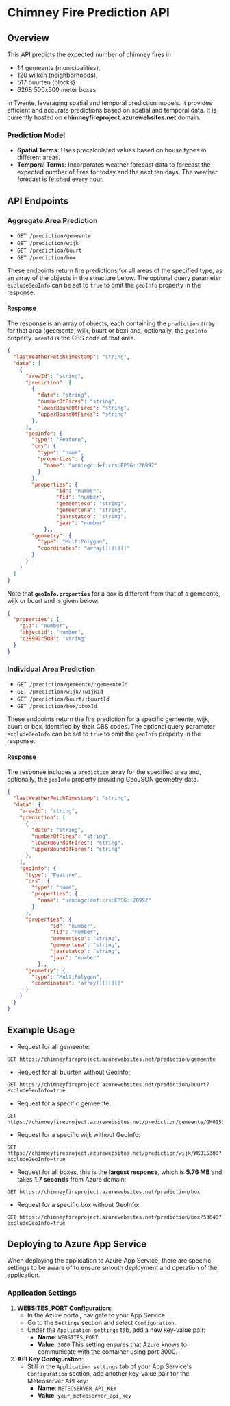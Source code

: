 # Chimney Fire Prediction API

## Overview

This API predicts the expected number of chimney fires in

- 14 gemeente (municipalities),
- 120 wijken (neighborhoods),
- 517 buurten (blocks)
- 6268 500x500 meter boxes

in Twente, leveraging spatial and temporal prediction models. It provides efficient and accurate predictions based on spatial and temporal data. It is currently hosted on **chimneyfireproject.azurewebsites.net** domain.

### Prediction Model

- **Spatial Terms**: Uses precalculated values based on house types in different areas.
- **Temporal Terms**: Incorporates weather forecast data to forecast the expected number of fires for today and the next ten days. The weather forecast is fetched every hour.

## API Endpoints

### Aggregate Area Prediction

- `GET /prediction/gemeente`
- `GET /prediction/wijk`
- `GET /prediction/buurt`
- `GET /prediction/box`

These endpoints return fire predictions for all areas of the specified type, as an array of the objects in the structure below. The optional query parameter `excludeGeoInfo` can be set to `true` to omit the `geoInfo` property in the response.

#### Response

The response is an array of objects, each containing the `prediction` array for that area (geemente, wijk, buurt or box) and, optionally, the `geoInfo` property. `areaId` is the CBS code of that area.

```json
{
  "lastWeatherFetchTimestamp": "string",
  "data": [
    {
      "areaId": "string",
      "prediction": [
        {
          "date": "string",
          "numberOfFires": "string",
          "lowerBoundOfFires": "string",
          "upperBoundOfFires": "string"
        },
      ],
      "geoInfo": {
        "type": "Feature",
        "crs": {
          "type": "name",
          "properties": {
            "name": "urn:ogc:def:crs:EPSG::28992"
          }
        },
        "properties": {
                "id": "number",
                "fid": "number",
                "gemeenteco": "string",
                "gemeentena": "string",
                "jaarstatco": "string",
                "jaar": "number"
            },,
        "geometry": {
          "type": "MultiPolygon",
          "coordinates": "array[][][][]"
        }
      }
    }
  ]
}
```

Note that **`geoInfo.properties`** for a box is different from that of a gemeente, wijk or buurt and is given below:

```json
{
  "properties": {
    "gid": "number",
    "objectid": "number",
    "c28992r500": "string"
  }
}
```

### Individual Area Prediction

- `GET /prediction/gemeente/:gemeenteId`
- `GET /prediction/wijk/:wijkId`
- `GET /prediction/buurt/:buurtId`
- `GET /prediction/box/:boxId`

These endpoints return the fire prediction for a specific gemeente, wijk, buurt or box, identified by their CBS codes. The optional query parameter `excludeGeoInfo` can be set to `true` to omit the `geoInfo` property in the response.

#### Response

The response includes a `prediction` array for the specified area and, optionally, the `geoInfo` property providing GeoJSON geometry data.

```json
{
  "lastWeatherFetchTimestamp": "string",
  "data": {
    "areaId": "string",
    "prediction": [
      {
        "date": "string",
        "numberOfFires": "string",
        "lowerBoundOfFires": "string",
        "upperBoundOfFires": "string"
      },
    ],
    "geoInfo": {
      "type": "Feature",
      "crs": {
        "type": "name",
        "properties": {
          "name": "urn:ogc:def:crs:EPSG::28992"
        }
      },
      "properties": {
              "id": "number",
              "fid": "number",
              "gemeenteco": "string",
              "gemeentena": "string",
              "jaarstatco": "string",
              "jaar": "number"
          },,
      "geometry": {
        "type": "MultiPolygon",
        "coordinates": "array[][][][]"
      }
    }
  }
}
```

## Example Usage

- Request for all gemeente:

```plaintext
GET https://chimneyfireproject.azurewebsites.net/prediction/gemeente
```

- Request for all buurten without GeoInfo:

```plaintext
GET https://chimneyfireproject.azurewebsites.net/prediction/buurt?excludeGeoInfo=true
```

- Request for a specific gemeente:

```plaintext
GET https://chimneyfireproject.azurewebsites.net/prediction/gemeente/GM0153
```

- Request for a specific wijk without GeoInfo:

```plaintext
GET https://chimneyfireproject.azurewebsites.net/prediction/wijk/WK015300?excludeGeoInfo=true
```

- Request for all boxes, this is the **largest response**, which is **5.76 MB** and takes **1.7 seconds** from Azure domain:

```plaintext
GET https://chimneyfireproject.azurewebsites.net/prediction/box
```

- Request for a specific box without GeoInfo:

```plaintext
GET https://chimneyfireproject.azurewebsites.net/prediction/box/53648?excludeGeoInfo=true
```

## Deploying to Azure App Service

When deploying the application to Azure App Service, there are specific settings to be aware of to ensure smooth deployment and operation of the application.

### Application Settings

1. **WEBSITES_PORT Configuration**:
   - In the Azure portal, navigate to your App Service.
   - Go to the `Settings` section and select `Configuration`.
   - Under the `Application settings` tab, add a new key-value pair:
     - **Name**: `WEBSITES_PORT`
     - **Value**: `3000`
       This setting ensures that Azure knows to communicate with the container using port 3000.
2. **API Key Configuration**:
   - Still in the `Application settings` tab of your App Service's `Configuration` section, add another key-value pair for the Meteoserver API key:
     - **Name**: `METEOSERVER_API_KEY`
     - **Value**: `your_meteoserver_api_key`
